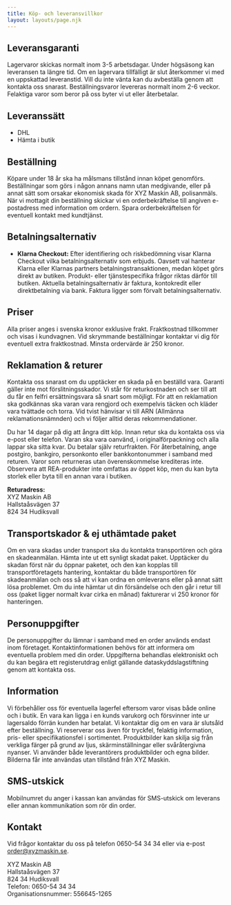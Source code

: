 ```yaml
---
title: Köp- och leveransvillkor
layout: layouts/page.njk
---
```


## Leveransgaranti
Lagervaror skickas normalt inom 3-5 arbetsdagar. Under högsäsong kan leveransen ta längre tid. Om en lagervara tillfälligt är slut återkommer vi med en uppskattad leveranstid. Vill du inte vänta kan du avbeställa genom att kontakta oss snarast. Beställningsvaror levereras normalt inom 2-6 veckor. Felaktiga varor som beror på oss byter vi ut eller återbetalar.

## Leveranssätt
- DHL
- Hämta i butik

## Beställning
Köpare under 18 år ska ha målsmans tillstånd innan köpet genomförs. Beställningar som görs i någon annans namn utan medgivande, eller på annat sätt som orsakar ekonomisk skada för XYZ Maskin AB, polisanmäls. När vi mottagit din beställning skickar vi en orderbekräftelse till angiven e-postadress med information om ordern. Spara orderbekräftelsen för eventuell kontakt med kundtjänst.

## Betalningsalternativ
- **Klarna Checkout:** Efter identifiering och riskbedömning visar Klarna Checkout vilka betalningsalternativ som erbjuds. Oavsett val hanterar Klarna eller Klarnas partners betalningstransaktionen, medan köpet görs direkt av butiken. Produkt- eller tjänstespecifika frågor riktas därför till butiken. Aktuella betalningsalternativ är faktura, kontokredit eller direktbetalning via bank. Faktura ligger som förvalt betalningsalternativ.

## Priser
Alla priser anges i svenska kronor exklusive frakt. Fraktkostnad tillkommer och visas i kundvagnen. Vid skrymmande beställningar kontaktar vi dig för eventuell extra fraktkostnad. Minsta ordervärde är 250 kronor.

## Reklamation & returer
Kontakta oss snarast om du upptäcker en skada på en beställd vara. Garanti gäller inte mot förslitningsskador. Vi står för returkostnaden och ser till att du får en felfri ersättningsvara så snart som möjligt. För att en reklamation ska godkännas ska varan vara rengjord och exempelvis täcken och kläder vara tvättade och torra. Vid tvist hänvisar vi till ARN (Allmänna reklamationsnämnden) och vi följer alltid deras rekommendationer.

Du har 14 dagar på dig att ångra ditt köp. Innan retur ska du kontakta oss via e-post eller telefon. Varan ska vara oanvänd, i originalförpackning och alla lappar ska sitta kvar. Du betalar själv returfrakten. För återbetalning, ange postgiro, bankgiro, personkonto eller bankkontonummer i samband med returen. Varor som returneras utan överenskommelse krediteras inte. Observera att REA-produkter inte omfattas av öppet köp, men du kan byta storlek eller byta till en annan vara i butiken.

**Returadress:**  
XYZ Maskin AB  
Hallstaåsvägen 37  
824 34 Hudiksvall

## Transportskador & ej uthämtade paket
Om en vara skadas under transport ska du kontakta transportören och göra en skadeanmälan. Hämta inte ut ett synligt skadat paket. Upptäcker du skadan först när du öppnar paketet, och den kan kopplas till transportföretagets hantering, kontaktar du både transportören för skadeanmälan och oss så att vi kan ordna en omleverans eller på annat sätt lösa problemet. Om du inte hämtar ut din försändelse och den går i retur till oss (paket ligger normalt kvar cirka en månad) fakturerar vi 250 kronor för hanteringen.

## Personuppgifter
De personuppgifter du lämnar i samband med en order används endast inom företaget. Kontaktinformationen behövs för att informera om eventuella problem med din order. Uppgifterna behandlas elektroniskt och du kan begära ett registerutdrag enligt gällande dataskyddslagstiftning genom att kontakta oss.

## Information
Vi förbehåller oss för eventuella lagerfel eftersom varor visas både online och i butik. En vara kan ligga i en kunds varukorg och försvinner inte ur lagersaldo förrän kunden har betalat. Vi kontaktar dig om en vara är slutsåld efter beställning. Vi reserverar oss även för tryckfel, felaktig information, pris- eller specifikationsfel i sortimentet. Produktbilder kan skilja sig från verkliga färger på grund av ljus, skärminställningar eller svåråtergivna nyanser. Vi använder både leverantörers produktbilder och egna bilder. Bilderna får inte användas utan tillstånd från XYZ Maskin.

## SMS-utskick
Mobilnumret du anger i kassan kan användas för SMS-utskick om leverans eller annan kommunikation som rör din order.

## Kontakt
Vid frågor kontaktar du oss på telefon 0650-54 34 34 eller via e-post order@xyzmaskin.se.

XYZ Maskin AB  
Hallstaåsvägen 37  
824 34 Hudiksvall  
Telefon: 0650-54 34 34  
Organisationsnummer: 556645-1265